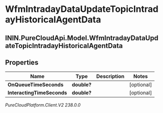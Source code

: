 # WfmIntradayDataUpdateTopicIntradayHistoricalAgentData

## ININ.PureCloudApi.Model.WfmIntradayDataUpdateTopicIntradayHistoricalAgentData

## Properties

|Name | Type | Description | Notes|
|------------ | ------------- | ------------- | -------------|
| **OnQueueTimeSeconds** | **double?** |  | [optional] |
| **InteractingTimeSeconds** | **double?** |  | [optional] |



_PureCloudPlatform.Client.V2 238.0.0_
